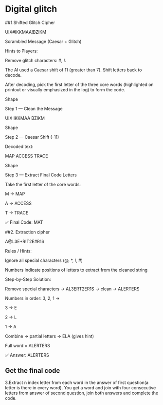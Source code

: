 # Digital glitch
##1.Shifted Glitch Cipher 

UIX#IKKMAA!BZIKM 

Scrambled Message (Caesar + Glitch) 

Hints to Players: 

Remove glitch characters: #, !. 

The AI used a Caesar shift of 11 (greater than 7). Shift letters back to decode. 

After decoding, pick the first letter of the three core words (highlighted on printout or visually emphasized in the log) to form the code. 

Shape 

Step 1 — Clean the Message 

UIX IKKMAA BZIKM 

Shape 

Step 2 — Caesar Shift (-11) 

Decoded text: 

MAP ACCESS TRACE  

Shape 

Step 3 — Extract Final Code Letters 

Take the first letter of the core words: 

M → MAP 

A → ACCESS 

T → TRACE 

✅ Final Code: MAT 

##2. Extraction cipher 

 

A@L3E*R!T2E#R1S 

Rules / Hints: 

Ignore all special characters (@, *, !, #) 

Numbers indicate positions of letters to extract from the cleaned string 

Step-by-Step Solution: 

Remove special characters → AL3ERT2ER1S → clean → ALERTERS 

Numbers in order: 3, 2, 1 → 

3 → E 

2 → L 

1 → A 

Combine → partial letters → ELA (gives hint) 

Full word = ALERTERS 

✅ Answer: ALERTERS 

 
## Get the final code
3.Extract n index letter from each word in the answer of first question(a letter is there in every word). You get a word and join with four consecutive letters from answer of second question, join both answers and complete the code. 

